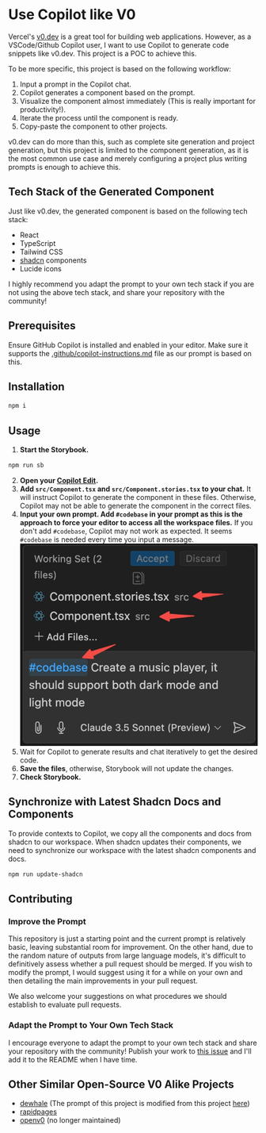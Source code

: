 # Use Copilot like V0

Vercel's [v0.dev](https://v0.dev/) is a great tool for building web applications. However, as a VSCode/Github Copilot user, I want to use Copilot to generate code snippets like v0.dev. This project is a POC to achieve this.

To be more specific, this project is based on the following workflow:
1. Input a prompt in the Copilot chat.
2. Copilot generates a component based on the prompt.
3. Visualize the component almost immediately (This is really important for productivity!).
4. Iterate the process until the component is ready.
5. Copy-paste the component to other projects.

v0.dev can do more than this, such as complete site generation and project generation, but this project is limited to the component generation, as it is the most common use case and merely configuring a project plus writing prompts is enough to achieve this.

## Tech Stack of the Generated Component
Just like v0.dev, the generated component is based on the following tech stack:
- React
- TypeScript
- Tailwind CSS
- [shadcn](https://ui.shadcn.com/) components
- Lucide icons

I highly recommend you adapt the prompt to your own tech stack if you are not using the above tech stack, and share your repository with the community!

## Prerequisites
Ensure GitHub Copilot is installed and enabled in your editor. Make sure it supports the [.github/copilot-instructions.md](https://code.visualstudio.com/docs/copilot/copilot-customization#_use-a-githubcopilotinstructionsmd-file) file as our prompt is based on this.

## Installation

```bash
npm i
```

## Usage
1. **Start the Storybook.**
```bash
npm run sb
```
2. **Open your [Copilot Edit](https://code.visualstudio.com/docs/copilot/copilot-edits).**
3. **Add `src/Component.tsx` and `src/Component.stories.tsx` to your chat.** It will instruct Copilot to generate the component in these files. Otherwise, Copilot may not be able to generate the component in the correct files.
3. **Input your own prompt. Add `#codebase` in your prompt as this is the approach to force your editor to access all the workspace files.** If you don't add `#codebase`, Copilot may not work as expected. It seems `#codebase` is needed every time you input a message.
![](README_ASSETS/prompt.png)
4. Wait for Copilot to generate results and chat iteratively to get the desired code.
5. **Save the files**, otherwise, Storybook will not update the changes.
6. **Check Storybook.**

## Synchronize with Latest Shadcn Docs and Components
To provide contexts to Copilot, we copy all the components and docs from shadcn to our workspace. When shadcn updates their components, we need to synchronize our workspace with the latest shadcn components and docs.
```bash
npm run update-shadcn
```

## Contributing

### Improve the Prompt
This repository is just a starting point and the current prompt is relatively basic, leaving substantial room for improvement. On the other hand, due to the random nature of outputs from large language models, it's difficult to definitively assess whether a pull request should be merged. If you wish to modify the prompt, I would suggest using it for a while on your own and then detailing the main improvements in your pull request.

We also welcome your suggestions on what procedures we should establish to evaluate pull requests.

### Adapt the Prompt to Your Own Tech Stack
I encourage everyone to adapt the prompt to your own tech stack and share your repository with the community! Publish your work to [this issue](#1) and I'll add it to the README when I have time.

## Other Similar Open-Source V0 Alike Projects
- [dewhale](https://github.com/Yuyz0112/dewhale) (The prompt of this project is modified from this project [here](https://github.com/Yuyz0112/dewhale/blob/main/prompts/ui-gen.md))
- [rapidpages](https://github.com/rapidpages/rapidpages)
- [openv0](https://github.com/raidendotai/openv0) (no longer maintained)